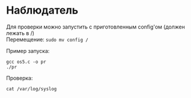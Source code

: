 # Наблюдатель

Для проверки можно запустить с приготовленным config'ом (должен лежать в /)  
Перемещение: ``` sudo mv config / ```


Пример запуска: 
```
gcc os5.c -o pr
./pr
```

Проверка:
```
cat /var/log/syslog
```